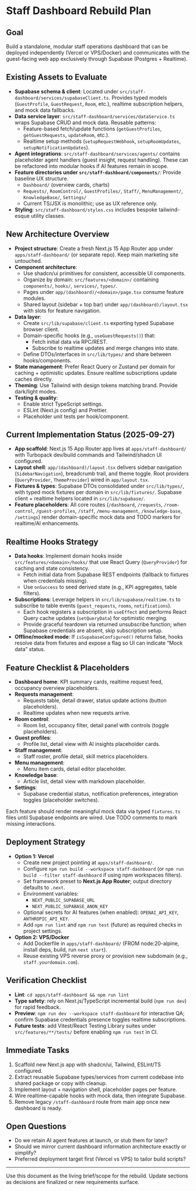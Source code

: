 # Staff Dashboard Rebuild Plan

## Goal
Build a standalone, modular staff operations dashboard that can be deployed independently (Vercel or VPS/Docker) and communicates with the guest-facing web app exclusively through Supabase (Postgres + Realtime).

## Existing Assets to Evaluate
- **Supabase schema & client**: Located under `src/staff-dashboard/services/supabaseClient.ts`. Provides typed models (`GuestProfile`, `GuestRequest`, `Room`, etc.), realtime subscription helpers, and mock data fallbacks.
- **Data service layer**: `src/staff-dashboard/services/dataService.ts` wraps Supabase CRUD and mock data. Reusable patterns:
  - Feature-based fetch/update functions (`getGuestProfiles`, `getGuestRequests`, `updateRoom`, etc.).
  - Realtime setup methods (`setupRequestWebhook`, `setupRoomUpdates`, `setupNotificationUpdates`).
- **Agent integrations**: `src/staff-dashboard/services/agents/` contains placeholder agent handlers (guest insight, request handling). These can be refactored into modular hooks if AI features remain in scope.
- **Feature directories under `src/staff-dashboard/components/`**: Provide baseline UX structure.
  - `Dashboard/` (overview cards, charts)
  - `Requests/`, `RoomControl/`, `GuestProfiles/`, `Staff/`, `MenuManagement/`, `KnowledgeBase/`, `Settings/`
  - Current TS/JSX is monolithic; use as UX reference only.
- **Styling**: `src/staff-dashboard/styles.css` includes bespoke tailwind-esque utility classes.

## New Architecture Overview
- **Project structure**: Create a fresh Next.js 15 App Router app under `apps/staff-dashboard/` (or separate repo). Keep main marketing site untouched.
- **Component architecture**:
  - Use shadcn/ui primitives for consistent, accessible UI components.
  - Organize by domain: `src/features/<domain>/` containing `components/`, `hooks/`, `services/`, `types/`.
  - Pages under `app/(dashboard)/<domain>/page.tsx` consume feature modules.
  - Shared layout (sidebar + top bar) under `app/(dashboard)/layout.tsx` with slots for feature navigation.
- **Data layer**:
  - Create `src/lib/supabase/client.ts` exporting typed Supabase browser client.
  - Domain-specific hooks (e.g., `useGuestRequests()`) that:
    - Fetch initial data via RPC/REST.
    - Subscribe to realtime updates and merge changes into state.
  - Define DTOs/interfaces in `src/lib/types/` and share between hooks/components.
- **State management**: Prefer React Query or Zustand per domain for caching + optimistic updates. Ensure realtime subscriptions update caches directly.
- **Theming**: Use Tailwind with design tokens matching brand. Provide dark/light modes.
- **Testing & quality**:
  - Enable strict TypeScript settings.
  - ESLint (Next.js config) and Prettier.
  - Placeholder unit tests per hook/component.

## Current Implementation Status (2025-09-27)
- **App scaffold**: Next.js 15 App Router app lives at `apps/staff-dashboard/` with Turbopack dev/build commands and Tailwind/shadcn UI configured.
- **Layout shell**: `app/(dashboard)/layout.tsx` delivers sidebar navigation (`SidebarNavigation`), breadcrumb trail, and theme toggle. Root providers (`QueryProvider`, `ThemeProvider`) wired in `app/layout.tsx`.
- **Fixtures & types**: Supabase DTOs consolidated under `src/lib/types/`, with typed mock fixtures per domain in `src/lib/fixtures/`. Supabase client + realtime helpers located in `src/lib/supabase/`.
- **Feature placeholders**: All core routes (`/dashboard`, `/requests`, `/room-control`, `/guest-profiles`, `/staff`, `/menu-management`, `/knowledge-base`, `/settings`) render domain-specific mock data and TODO markers for realtime/AI enhancements.

## Realtime Hooks Strategy
- **Data hooks**: Implement domain hooks inside `src/features/<domain>/hooks/` that use React Query (`QueryProvider`) for caching and state consistency.
  - Fetch initial data from Supabase REST endpoints (fallback to fixtures when credentials missing).
  - Use `onSuccess` to seed derived state (e.g., KPI aggregates, table filters).
- **Subscriptions**: Leverage helpers in `src/lib/supabase/realtime.ts` to subscribe to table events (`guest_requests`, `rooms`, `notifications`).
  - Each hook registers a subscription in `useEffect` and performs React Query cache updates (`setQueryData`) for optimistic merging.
  - Provide graceful teardown via returned unsubscribe function; when Supabase credentials are absent, skip subscription setup.
- **Offline/mocked mode**: If `isSupabaseConfigured()` returns false, hooks resolve data from fixtures and expose a flag so UI can indicate “Mock data” status.

## Feature Checklist & Placeholders
- **Dashboard home**: KPI summary cards, realtime request feed, occupancy overview placeholders.
- **Requests management**:
  - Requests table, detail drawer, status update actions (button placeholders).
  - Realtime updates when new requests arrive.
- **Room control**:
  - Room list, occupancy filter, detail panel with controls (toggle placeholders).
- **Guest profiles**:
  - Profile list, detail view with AI insights placeholder cards.
- **Staff management**:
  - Staff roster, profile detail, skill metrics placeholders.
- **Menu management**:
  - Menu item cards, detail editor placeholder.
- **Knowledge base**:
  - Article list, detail view with markdown placeholder.
- **Settings**:
  - Supabase credential status, notification preferences, integration toggles (placeholder switches).

Each feature should render meaningful mock data via typed `fixtures.ts` files until Supabase endpoints are wired. Use TODO comments to mark missing interactions.

## Deployment Strategy
- **Option 1: Vercel**
  - Create new project pointing at `apps/staff-dashboard/`.
  - Configure `npm run build --workspace staff-dashboard` (or `npm run build --filter staff-dashboard` if using npm workspaces filters).
  - Set framework preset to **Next.js App Router**; output directory defaults to `.next`.
  - Environment variables:
    - `NEXT_PUBLIC_SUPABASE_URL`
    - `NEXT_PUBLIC_SUPABASE_ANON_KEY`
  - Optional secrets for AI features (when enabled): `OPENAI_API_KEY`, `ANTHROPIC_API_KEY`.
  - Add `npm run lint` and `npm run test` (future) as required checks in project settings.
- **Option 2: VPS/Docker**
  - Add Dockerfile in `apps/staff-dashboard/` (FROM node:20-alpine, install deps, build, run `next start`).
  - Reuse existing VPS reverse proxy or provision new subdomain (e.g., `staff.yourdomain.com`).

## Verification Checklist
- **Lint**: `cd apps/staff-dashboard && npm run lint`
- **Type safety**: rely on Next.js/TypeScript incremental build (`npm run dev`) for rapid feedback.
- **Preview**: `npm run dev --workspace staff-dashboard` for interactive QA; confirm Supabase credentials presence toggles realtime subscriptions.
- **Future tests**: add Vitest/React Testing Library suites under `src/features/**/tests/` before enabling `npm run test` in CI.

## Immediate Tasks
1. Scaffold new Next.js app with shadcn/ui, Tailwind, ESLint/TS configured.
2. Extract reusable Supabase types/services from current codebase into shared package or copy with cleanup.
3. Implement layout + navigation shell, placeholder pages per feature.
4. Wire realtime-capable hooks with mock data, then integrate Supabase.
5. Remove legacy `/staff-dashboard` route from main app once new dashboard is ready.

## Open Questions
- Do we retain AI agent features at launch, or stub them for later?
- Should we mirror current dashboard information architecture exactly or simplify?
- Preferred deployment target first (Vercel vs VPS) to tailor build scripts?

---
Use this document as the living brief/scope for the rebuild. Update sections as decisions are finalized or new requirements surface.
